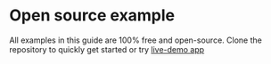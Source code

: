 # Open source example

All examples in this guide are 100% free and open-source. Clone the repository to quickly get started or try [live-demo app](https://github.com/coin-voyage/examples)
